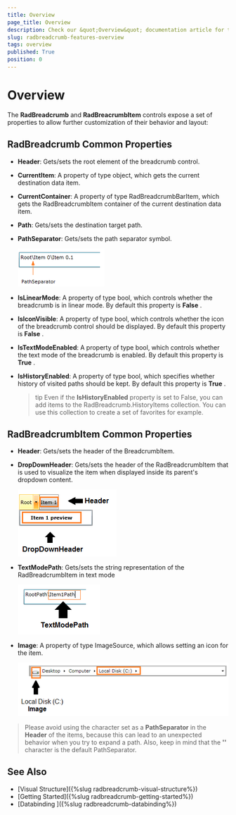 ```yaml
---
title: Overview
page_title: Overview
description: Check our &quot;Overview&quot; documentation article for the RadBreadcrumb {{ site.framework_name }} control.
slug: radbreadcrumb-features-overview
tags: overview
published: True
position: 0
---
```


# Overview

The __RadBreadcrumb__ and __RadBreacrumbItem__ controls expose a set of properties to allow further customization of their behavior and layout:

## RadBreadcrumb Common Properties

* __Header__: Gets/sets the root element of the breadcrumb control.

* __CurrentItem__: A property of type object, which gets the current destination data item.

* __CurrentContainer__: A property of type RadBreadcrumbBarItem, which gets the RadBreadcrumbItem container of the current destination data item.

* __Path__: Gets/sets the destination target path.

* __PathSeparator__: Gets/sets the path separator symbol.

	![WPF RadBreadcrumb ](images/breadcrumb_features_overview_path_separator.png)

* __IsLinearMode__: A property of type bool, which controls whether the breadcrumb is in linear mode. By default this property is __False__ .

* __IsIconVisible__: A property of type bool, which controls whether the icon of the breadcrumb control should be displayed. By default this property is __False__ .

* __IsTextModeEnabled__: A property of type bool, which controls whether the text mode of the breadcrumb is enabled. By default this property is __True__ .

* __IsHistoryEnabled__: A property of type bool, which specifies whether history of visited paths should be kept. By default this property is __True__ .

	>tip Even if the __IsHistoryEnabled__ property is set to False, you can add items to the RadBreadcrumb.HistoryItems collection. You can use this collection to create a set of favorites for example.

## RadBreadcrumbItem Common Properties

* __Header__: Gets/sets the header of the BreadcrumbItem.

* __DropDownHeader__: Gets/sets the header of the RadBreadcrumbItem that is used to visualize the item when displayed inside its parent's dropdown content.

	![WPF RadBreadcrumb ](images/breadcrumb_features_overview_dropdown_header.png)

* __TextModePath__: Gets/sets the string representation of the RadBreadcrumbItem in text mode

	![WPF RadBreadcrumb ](images/breadcrumb_features_overview_textmodepath.png)

* __Image__: A property of type ImageSource, which allows setting an icon for the item.

	![WPF RadBreadcrumb ](images/breadcrumb_features_overview_itemimage.png)

>Please avoid using the character set as a __PathSeparator__ in the __Header__ of the items, because this can lead to an unexpected behavior when you try to expand a path. Also, keep in mind that the __'\'__ character is the default PathSeparator.
	
## See Also
 * [Visual Structure]({%slug radbreadcrumb-visual-structure%})
 * [Getting Started]({%slug radbreadcrumb-getting-started%})
 * [Databinding ]({%slug radbreadcrumb-databinding%})